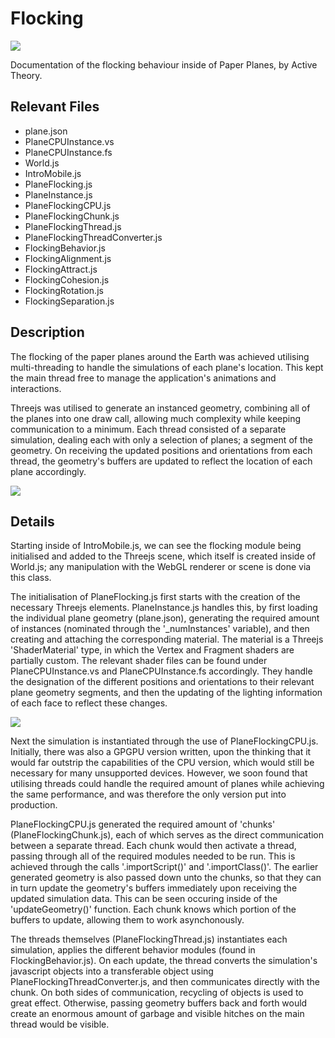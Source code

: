 # Flocking
![](https://media.giphy.com/media/BRu4VwFSiV1FS/giphy.gif)

Documentation of the flocking behaviour inside of Paper Planes, by Active Theory.

## Relevant Files

- plane.json
- PlaneCPUInstance.vs
- PlaneCPUInstance.fs
- World.js
- IntroMobile.js
- PlaneFlocking.js
- PlaneInstance.js
- PlaneFlockingCPU.js
- PlaneFlockingChunk.js
- PlaneFlockingThread.js
- PlaneFlockingThreadConverter.js
- FlockingBehavior.js
- FlockingAlignment.js
- FlockingAttract.js
- FlockingCohesion.js
- FlockingRotation.js
- FlockingSeparation.js

## Description

The flocking of the paper planes around the Earth was achieved utilising multi-threading to handle the simulations of each plane's location. This kept the main thread free to manage the application's animations and interactions. 

Threejs was utilised to generate an instanced geometry, combining all of the planes into one draw call, allowing much complexity while keeping communication to a minimum. Each thread consisted of a separate simulation, dealing each with only a selection of planes; a segment of the geometry. On receiving the updated positions and orientations from each thread, the geometry's buffers are updated to reflect the location of each plane accordingly.

![](https://media.giphy.com/media/1Vhy5H1k7Gny8/giphy.gif)

## Details

Starting inside of IntroMobile.js, we can see the flocking module being initialised and added to the Threejs scene, which itself is created inside of World.js; any manipulation with the WebGL renderer or scene is done via this class.

The initialisation of PlaneFlocking.js first starts with the creation of the necessary Threejs elements. PlaneInstance.js handles this, by first loading the individual plane geometry (plane.json), generating the required amount of instances (nominated through the '_numInstances' variable), and then creating and attaching the corresponding material. The material is a Threejs 'ShaderMaterial' type, in which the Vertex and Fragment shaders are partially custom. The relevant shader files can be found under PlaneCPUInstance.vs and PlaneCPUInstance.fs accordingly. They handle the designation of the different positions and orientations to their relevant plane geometry segments, and then the updating of the lighting information of each face to reflect these changes.

![](https://media.giphy.com/media/VurAveu59qQaA/giphy.gif)

Next the simulation is instantiated through the use of PlaneFlockingCPU.js. Initially, there was also a GPGPU version written, upon the thinking that it would far outstrip the capabilities of the CPU version, which would still be necessary for many unsupported devices. However, we soon found that utilising threads could handle the required amount of planes while achieving the same performance, and was therefore the only version put into production.

PlaneFlockingCPU.js generated the required amount of 'chunks' (PlaneFlockingChunk.js), each of which serves as the direct communication between a separate thread. Each chunk would then activate a thread, passing through all of the required modules needed to be run. This is achieved through the calls '.importScript()' and '.importClass()'. The earlier generated geometry is also passed down unto the chunks, so that they can in turn update the geometry's buffers immediately upon receiving the updated simulation data. This can be seen occuring inside of the 'updateGeometry()' function. Each chunk knows which portion of the buffers to update, allowing them to work asynchonously.

The threads themselves (PlaneFlockingThread.js) instantiates each simulation, applies the different behavior modules (found in FlockingBehavior.js). On each update, the thread converts the simulation's javascript objects into a transferable object using PlaneFlockingThreadConverter.js, and then communicates directly with the chunk. On both sides of communication, recycling of objects is used to great effect. Otherwise, passing geometry buffers back and forth would create an enormous amount of garbage and visible hitches on the main thread would be visible.
